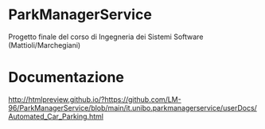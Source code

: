 # ParkManagerService
Progetto finale del corso di Ingegneria dei Sistemi Software (Mattioli/Marchegiani)

# Documentazione
http://htmlpreview.github.io/?https://github.com/LM-96/ParkManagerService/blob/main/it.unibo.parkmanagerservice/userDocs/Automated_Car_Parking.html
